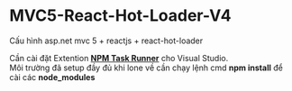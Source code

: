 # MVC5-React-Hot-Loader-V4
Cấu hình asp.net mvc 5 + reactjs + react-hot-loader

Cần cài đặt Extention <a href="https://marketplace.visualstudio.com/items?itemName=MadsKristensen.NPMTaskRunner"> <b>NPM Task Runner</b></a> cho Visual Studio.
<br/>
Môi trường đã setup đầy đủ khi lone về cần chạy lệnh cmd <b>npm install</b> để cài các <b>node_modules</b>

